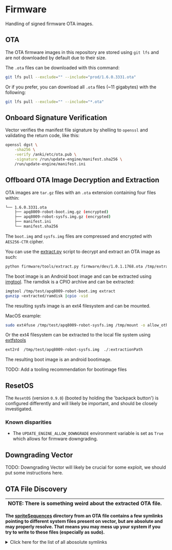 # Firmware

Handling of signed firmware OTA images.

## OTA

The OTA firmware images in this repository are stored using `git lfs` and are not downloaded by default due to their size.

The `.ota` files can be downloaded with this command:

```sh
git lfs pull --exclude="" --include="prod/1.6.0.3331.ota"
```

Or if you prefer, you can download all `.ota` files (~11 gigabytes) with the following:

```sh
git lfs pull --exclude="" --include="*.ota"
```

## Onboard Signature Verification

Vector verifies the manifest file signature by shelling to `openssl` and validating the return code, like this:

```sh
openssl dgst \
    -sha256 \
    -verify /anki/etc/ota.pub \
    -signature /run/update-engine/manifest.sha256 \
    /run/update-engine/manifest.ini
```

## Offboard OTA Image Decryption and Extraction

OTA images are `tar.gz` files with an `.ota` extension containing four files within:

```sh
└── 1.6.0.3331.ota
    ├── apq8009-robot-boot.img.gz (encrypted)
    ├── apq8009-robot-sysfs.img.gz (encrypted)
    ├── manifest.ini
    └── manifest.sha256
```

The `boot.img` and `sysfs.img` files are compressed and encrypted with `AES256-CTR` cipher.

You can use the [extract.py](tools/extract.py) script to decrypt and extract an OTA image as such:

```sh
python firmware/tools/extract.py firmware/dev/1.0.1.1768.ota /tmp/extracted_firmware detail/keys/ota.pas
```

The boot image is an Android boot image and can be extracted using [imgtool](http://newandroidbook.com/tools/imgtool.html).  The ramdisk is a CPIO archive and can be extracted:

```sh
imgtool /tmp/test/apq8009-robot-boot.img extract
gunzip <extracted/ramdisk |cpio -vid
```

The resulting sysfs image is an ext4 filesystem and can be mounted.

MacOS example:

```sh
sudo ext4fuse /tmp/test/apq8009-robot-sysfs.img /tmp/mount -o allow_other,defer_permissions
```

Or the ext4 filesystem can be extracted to the local file system using [extfstools](https://github.com/nlitsme/extfstools)

```sh
ext2rd  /tmp/test/apq8009-robot-sysfs.img  ./:extractionPath
```

The resulting boot image is an android bootimage.

TODO: Add a tooling recommendation for bootimage files

## ResetOS

The `ResetOS` (version `0.9.0`) (booted by holding the 'backpack button') is configured differently and will likely be
important, and should be closely investigated.

### Known disparities

* The `UPDATE_ENGINE_ALLOW_DOWNGRADE` environment variable is set as `True` which allows for firmware downgrading.

## Downgrading Vector

TODO: Downgrading Vector will likely be crucial for some exploit, we should put some instructions here.

## OTA File Discovery

<!-- markdownlint-disable no-emphasis-as-heading -->
| NOTE: There is something weird about the extracted OTA file.
| --- |
**The [spriteSequences](assets/cozmo_resources/assets/sprites/spriteSequences) directory from an OTA file contains a few
symlinks pointing to different system files present on vector, but are absolute and may properly resolve. That means you
may mess up your system if you try to write to these files (especially as sudo).**

<!-- markdownlint-disable no-inline-html -->
<details>
  <summary>Click here for the list of all abosolute symlinks</summary>
  <p>

```sh
spriteSequences/face_timercancel_getin_01 -> lvm
spriteSequences/face_timerleft_getin_01 -> lvm
spriteSequences/face_timerleft_getout_01 -> lvm
spriteSequences/face_snow01/face_snow01_00209.png -> /sbin/modprobe.kmod
spriteSequences/face_snow01/face_snow01_00210.png -> ../bin/kmod
spriteSequences/face_snow01/face_snow01_00212.png -> /usr/lib/busybox/sbin/nameif
spriteSequences/face_snow01/face_snow01_00213.png -> /usr/lib/busybox/sbin/nbd-client
spriteSequences/face_snow01/face_snow01_00214.png -> /usr/lib/busybox/sbin/ntpd
spriteSequences/face_snow01/face_snow01_00215.png -> /usr/lib/busybox/sbin/pivot_root
spriteSequences/face_snow01/face_snow01_00216.png -> /usr/lib/busybox/sbin/popmaildir
spriteSequences/face_snow01/face_snow01_00218.png -> /bin/systemctl
spriteSequences/face_snow01/face_snow01_00219.png -> /usr/lib/busybox/sbin/powertop
spriteSequences/face_snow01/face_snow01_00220.png -> /usr/lib/busybox/sbin/raidautorun
spriteSequences/face_snow01/face_snow01_00221.png -> /usr/lib/busybox/sbin/rdate
spriteSequences/face_snow01/face_snow01_00222.png -> /usr/lib/busybox/sbin/rdev
spriteSequences/face_snow01/face_snow01_00223.png -> /usr/lib/busybox/sbin/readahead
spriteSequences/face_snow01/face_snow01_00224.png -> /usr/lib/busybox/sbin/readprofile
spriteSequences/face_snow01/face_snow01_00225.png -> /bin/systemctl
spriteSequences/face_snow01/face_snow01_00228.png -> /usr/lib/busybox/sbin/remove-shell
spriteSequences/face_snow01/face_snow01_00229.png -> /usr/lib/busybox/sbin/rfkill
spriteSequences/face_snow01/face_snow01_00230.png -> /sbin/rmmod.kmod
spriteSequences/face_snow01/face_snow01_00231.png -> ../bin/kmod
spriteSequences/face_snow01/face_snow01_00233.png -> /usr/lib/busybox/sbin/route
spriteSequences/face_snow01/face_snow01_00236.png -> /usr/lib/busybox/sbin/rtcwake
spriteSequences/face_snow01/face_snow01_00239.png -> /bin/systemctl
spriteSequences/face_snow01/face_snow01_00240.png -> /usr/lib/busybox/sbin/sendmail
spriteSequences/face_snow01/face_snow01_00241.png -> /usr/lib/busybox/sbin/setconsole
spriteSequences/face_snow01/face_snow01_00242.png -> /usr/lib/busybox/sbin/setfont
spriteSequences/face_snow01/face_snow01_00243.png -> /usr/lib/busybox/sbin/setlogcons
spriteSequences/face_snow01/face_snow01_00244.png -> /bin/systemctl
spriteSequences/face_snow01/face_snow01_00245.png -> /usr/lib/busybox/sbin/slattach
spriteSequences/face_snow01/face_snow01_00246.png -> /usr/lib/busybox/sbin/start-stop-daemon
spriteSequences/face_snow01/face_snow01_00247.png -> /sbin/sulogin.util-linux
spriteSequences/face_snow01/face_snow01_00249.png -> /usr/lib/busybox/sbin/svlogd
spriteSequences/face_snow01/face_snow01_00250.png -> /usr/lib/busybox/sbin/swapoff
spriteSequences/face_snow01/face_snow01_00251.png -> /usr/lib/busybox/sbin/swapon
spriteSequences/face_snow01/face_snow01_00252.png -> /usr/lib/busybox/sbin/switch_root
spriteSequences/face_snow01/face_snow01_00253.png -> /usr/lib/busybox/sbin/sysctl
spriteSequences/face_snow01/face_snow01_00254.png -> /usr/lib/busybox/sbin/syslogd
spriteSequences/face_snow01/face_snow01_00256.png -> /usr/lib/busybox/sbin/telnetd
spriteSequences/face_snow01/face_snow01_00257.png -> /usr/lib/busybox/sbin/tftpd
spriteSequences/face_snow01/face_snow01_00258.png -> /usr/lib/busybox/sbin/tunctl
spriteSequences/face_snow01/face_snow01_00259.png -> /lib/systemd/systemd-udevd
spriteSequences/face_snow01/face_snow01_00260.png -> /usr/lib/busybox/sbin/udhcpc
spriteSequences/face_snow01/face_snow01_00261.png -> /usr/lib/busybox/sbin/udhcpd
spriteSequences/face_snow01/face_snow01_00305.png -> /usr/lib/busybox/sbin/vconfig
spriteSequences/face_snow01/face_snow01_00307.png -> /usr/lib/busybox/sbin/watchdog
spriteSequences/face_snow01/face_snow01_00309.png -> /usr/lib/busybox/sbin/zcip
spriteSequences/face_snow01/face_snow01_00310.png -> /mnt/sdcard
spriteSequences/face_snow01/face_snow01_00336.png -> /var/tmp
spriteSequences/face_snow01/face_snow01_00356.png -> aplay
spriteSequences/face_snow01/face_snow01_00362.png -> /usr/bin/gawk
spriteSequences/face_snow01/face_snow01_00368.png -> /usr/bin/bzip2
spriteSequences/face_snow01/face_snow01_00370.png -> /usr/bin/bzip2
spriteSequences/face_snow01/face_snow01_00371.png -> /usr/bin/bzdiff
spriteSequences/face_snow01/face_snow01_00373.png -> /usr/bin/bzgrep
spriteSequences/face_snow01/face_snow01_00374.png -> /usr/bin/bzgrep
spriteSequences/face_snow01/face_snow01_00378.png -> /usr/bin/bzmore
spriteSequences/face_snow01/face_snow01_00382.png -> /usr/bin/chvt.kbd
spriteSequences/face_snow01/face_snow01_00399.png -> /usr/bin/deallocvt.kbd
spriteSequences/face_snow01/face_snow01_00411.png -> /bin/env
```

</p></details>
